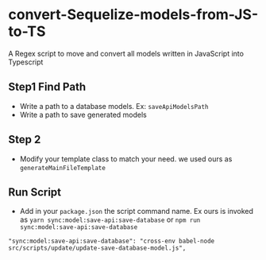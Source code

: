 # convert-Sequelize-models-from-JS-to-TS
A Regex script to move and convert all models written in JavaScript into Typescript

## Step1 Find Path
- Write a path to a database models. Ex: `saveApiModelsPath`
- Write a path to save generated models

## Step 2 
- Modify your template class to match your need. we used ours as `generateMainFileTemplate`

## Run Script
- Add in your `package.json` the script command name. Ex ours is invoked as `yarn sync:model:save-api:save-database` or `npm run sync:model:save-api:save-database`
```
"sync:model:save-api:save-database": "cross-env babel-node src/scripts/update/update-save-database-model.js",
```